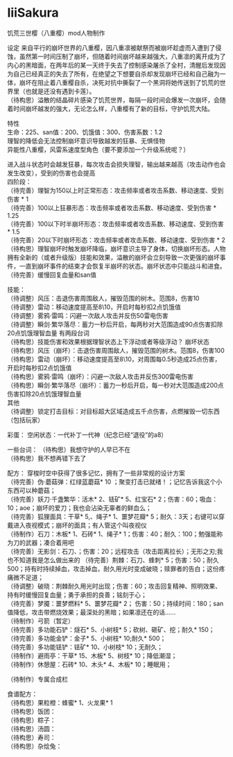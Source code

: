 # IiiSakura
饥荒三世樱（八重樱）mod人物制作

设定
来自平行的崩坏世界的八重樱，因八重凛被献祭而被崩坏趁虚而入遭到了侵蚀，虽然第一时间压制了崩坏，但随着时间崩坏越来越强大，八重凛的离开成为了内心的黑暗面，在两年后的某一天终于失去了控制感染屠杀了全村，清醒后发现因为自己已经真正的失去了所有，在绝望之下想要自杀却发现崩坏已经和自己融为一体，崩坏在阻止着八重樱自杀，决死对抗中撕裂了一个黑洞将她传送到了饥荒的世界里（也就是还没有遇到卡莲）。  
（待构思）溢散的结晶碎片感染了饥荒世界，每隔一段时间会爆发一次崩坏，会随着时间崩坏越发的强大，无论怎么样，八重樱有了新的目标，守护饥荒大陆。  

特性  
生命：225、san值：200、饥饿值：300、伤害系数：1.2  
理智的降低会无法控制崩坏意识导致越发的狂暴、无惧怪物  
异能性八重樱，风雷系速度型角色（要不要添加一个升级系统呢？）  

进入战斗状态时会越发狂暴，每次攻击会损失理智，输出越来越高（攻击动作也会发生改变），受到的伤害也会提高  
四阶段：  
（待完善）理智为150以上时正常形态：攻击频率或者攻击系数、移动速度、受到伤害 * 1  
（待完善）100以上狂暴形态：攻击频率或者攻击系数、移动速度、受到伤害 * 1.25  
（待完善）100以下时半崩坏形态：攻击频率或者攻击系数、移动速度、受到伤害 * 1.5  
（待完善）20以下时崩坏形态：攻击频率或者攻击系数、移动速度、受到伤害 * 2
（待构思）理智崩坏时触发崩坏降临，崩坏意识主导了身体，切换崩坏形态。人物拥有全新的（或者升级版）技能和效果，溢散的崩坏会立刻导致一次更强的崩坏事件，一直到崩坏事件的结束才会恢复半崩坏的状态。崩坏状态中只能战斗和进食。  
（待完善）缓慢回复血量和san值  

技能：  
（待调整）风压：击退伤害周围敌人，摧毁范围的树木。范围8，伤害10   
（待调整）雷动：移动速度提高至8\10，开启时每秒扣2点饥饿值  
（待调整）雾鸦·雷鸣：闪避一次敌人攻击并反伤50雷电伤害  
（待调整）瞬剑·繁华落尽：蓄力一秒后开启，每两秒对大范围造成90点伤害扣除20点饥饿理智血量 有两段台词  
（待构思）技能伤害和效果根据理智状态上下浮动或者等级浮动？ 
崩坏状态  
（待构思）风压（崩坏）：击退伤害周围敌人，摧毁范围的树木。范围8，伤害100  
（待构思）雷动（崩坏）：移动速度提高至8\10，对周围每0.5秒造成25点伤害，开启时每秒扣2点饥饿值  
（待构思）雾鸦·雷鸣（崩坏）：闪避一次敌人攻击并反伤300雷电伤害  
（待构思）瞬剑·繁华落尽（崩坏）：蓄力一秒后开启，每一秒对大范围造成200点伤害扣除20点饥饿理智血量  
其他   
（待调整）锁定打击目标：对目标超大区域造成五千点伤害，点燃摧毁一切东西（包括玩家）


彩蛋：
空闲状态：一代补丁一代神（纪念已经“退役”的a8） 

一些台词：
（待构思）我想守护的人早已不在  
（待构思）我不想再错下去了  

配方：
穿梭时空中获得了很多记忆，拥有了一些非常规的设计方案  
（待完善）伪·蘑菇弹：红绿蓝蘑菇* 10 ；聚变打击已就绪！；记忆告诉我这个小东西可以种蘑菇；  
（待完善）妖刀·千盏繁华：活木* 2、铥矿* 5、红宝石* 2；伤害：60；吸血：10；aoe；崩坏的爱刀；我也会沾染无辜者的鲜血么；  
（待完善）狐狸面具：干草* 5,、绳子* 1、噩梦花瓣* 5；耐久：3天；右键可以穿戴进入夜视模式；崩坏的面具；有人管这个叫夜视仪  
（待制作）石刀：木板* 1、石砖* 1、绳子* 1；伤害：40；耐久：100；勉强能称为刀的武器；凑合着用吧  
（待完善）无影剑：石刀、；伤害：20；远程攻击（攻击距离拉长）；无形之刃;我也不知道我是怎么做出来的 
（待完善）荆棘：石刀、蜂刺* 5；伤害：50；耐久500；持有时持续掉血，攻击掉血，耐久用光时变成破晓；赎罪者的告白；这份疼痛微不足道；    
（待调整）破晓：荆棘耐久用光时出现；伤害：60；攻击回复精神、照明效果、持有时缓慢回复血量；勇于承担的良善；铭刻于心；    
（待完善）梦魇：噩梦燃料* 5、噩梦花瓣* 2； 伤害：50；持续时间：180；san值降低，攻击带燃烧效果；最深处的黑暗；如果凛还在的话......  
（待制作）弓箭（暂定）  
（待完善）多功能石铲：燧石* 5、小树枝* 5；砍树、砸矿、挖；耐久* 150；  
（待完善）多功能金铲：金子* 5、小树枝* 10;耐久* 500；  
（待完善）多功能铥铲：铥矿* 10、小树枝* 10；无耐久；  
（待制作）避雨亭：干草* 15、木板* 5、树枝* 10；降低潮湿；  
（待制作）休憩屋：石砖* 10、木头* 4、木板* 10；睡眠用；  

（待制作）专属合成栏  

食谱配方：  
（待构思）果粒橙：蜂蜜* 1、火龙果* 1  
（待构思）饭团：  
（待构思）粽子：  
（待构思）汤圆：  
（待构思）寿司：  
（待构思）杂烩兔：  


